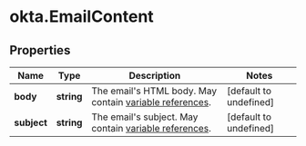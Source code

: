 # okta.EmailContent

## Properties

Name | Type | Description | Notes
------------ | ------------- | ------------- | -------------
**body** | **string** | The email&#39;s HTML body. May contain [variable references](https://velocity.apache.org/engine/1.7/user-guide.html#references). | [default to undefined]
**subject** | **string** | The email&#39;s subject. May contain [variable references](https://velocity.apache.org/engine/1.7/user-guide.html#references). | [default to undefined]

